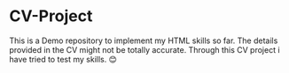 # CV-Project
This is a Demo repository to implement my HTML skills so far.
The details provided in the CV might not be totally accurate.
Through this CV project i have tried to test my skills. 😊
